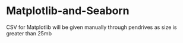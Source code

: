 # Matplotlib-and-Seaborn

CSV for Matplotlib will be given manually through pendrives as size is greater than 25mb
